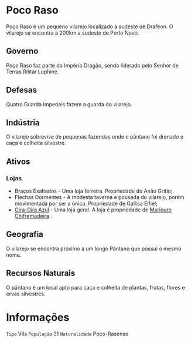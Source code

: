 <!-- TITLE: Poco Raso (Vilarejo) -->
<!-- SUBTITLE: Visão geral sobre Poco Raso (Vilarejo) -->

# Poco Raso
Poço Raso é um pequeno vilarejo localizado à sudeste de Drafeon. O vilarejo se encontra a 200km a sudeste de Porto Novo.

## Governo
Poço Raso faz parte do Império Dragão, sendo liderado pelo Senhor de Terras Rilitar Luphine.

## Defesas
Quatro Guarda Imperiais fazem a guarda do vilarejo.

## Indústria
O vilarejo sobrevive de pequenas fazendas onde o pântano foi drenado e caça e colheita silvestre.

## Ativos
### Lojas
* Braços Exaltados - Uma loja ferreira. Propriedade do Anão Gritio;
* Flechas Dormentes - A modesta taverna e pousada do vilarejo, porém movimentada por ser a única. Propriedade de Gallisa Elfiel;
* [Gira-Gira Azul](http://localhost/lugares/plano-material/drafeon/sudeste-de-drafeon/poco-raso-vilarejo/gira-gira-azul#gira-gira-azul) - Uma loja geral. A loja é propriedade de [Mariouro Chifremadeira](http://localhost/individuos/mariouro-chifremadeira#mariouro-chifremadeira)
.

## Geografia
O vilarejo se encontra próximo a um longo Pântano que possui o mesmo nome.

## Recursos Naturais
O pântano é um local apto para caça e colheita de plantas, frutas, flores e ervas silvestres.

# Informações
`Tipo` Vila 
`População` 31
`Naturalidade` Poço-Rasense 